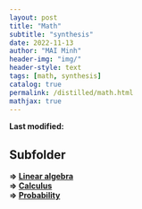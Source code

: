 ```yaml
---
layout: post
title: "Math"
subtitle: "synthesis"
date: 2022-11-13
author: "MAI Minh"
header-img: "img/"
header-style: text
tags: [math, synthesis]
catalog: true
permalink: /distilled/math.html
mathjax: true
---
```


<b>Last modified: <script>document.write( document.lastModified );</script>


## Subfolder

⇒ [Linear algebra](./math/algebra.html)<br>
⇒ [Calculus](./math/calculus.html)<br>
⇒ [Probability](./math/probability.html)
